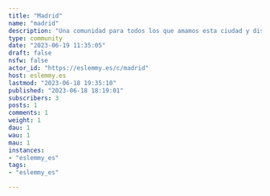 ```yaml
---
title: "Madrid" 
name: "madrid"
description: "Una comunidad para todos los que amamos esta ciudad y disfrutamos de ella. Ciudad multicultural, acogedora, interesante y divertida en la que todos son bien acogidos. Su espíritu va más allá de ser la capital de España. Un lugar para disfrutarlo."
type: community
date: "2023-06-19 11:35:05"
draft: false
nsfw: false
actor_id: "https://eslemmy.es/c/madrid"
host: eslemmy.es
lastmod: "2023-06-18 19:35:10"
published: "2023-06-18 18:19:01"
subscribers: 3
posts: 1
comments: 1
weight: 1
dau: 1
wau: 1
mau: 1
instances:
- "eslemmy_es"
tags: 
- "eslemmy_es"

---
```

